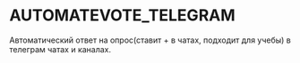 # AUTOMATEVOTE_TELEGRAM
Автоматический ответ на опрос(ставит + в чатах, подходит для учебы) в телеграм чатах и каналах.
